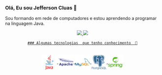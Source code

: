 ### Olá, Eu sou Jefferson Cluas 👋

 Sou formando em rede de computadores e estou aprendendo a programar na linguagem Java.


<div align="center">
  <a href="https://github.com/Jeffersonclaus">
  <img height="180em" src="https://github-readme-stats.vercel.app/api?username=Jeffersonclaus&show_icons=true&theme=dracula&include_all_commits=true&count_private=true"/>
  <img height="180em" src="https://github-readme-stats.vercel.app/api/top-langs/?username=Jeffersonclaus&layout=compact&langs_count=7&theme=dracula"/>

  
    
    ### Algumas tecnologias  que tenho conhecimento  👋
  <div style="display: inline_block"><br>
  <img align="center" alt="Java" height="50" width="50" src="https://github.com/devicons/devicon/blob/master/icons/java/java-original-wordmark.svg">
  <img align="center" alt="Apache-Ts" height="50" width="50" src="https://github.com/devicons/devicon/blob/master/icons/apache/apache-line-wordmark.svg">
  <img align="center" alt="MySQL" height="50" width="50" src="https://github.com/devicons/devicon/blob/master/icons/mysql/mysql-original-wordmark.svg">
  <img align="center" alt="PostgreSQL" height="50" width="50" src="https://github.com/devicons/devicon/blob/master/icons/postgresql/postgresql-plain-wordmark.svg">
  <img align="center" alt="Spring" height="50" width="50" src="https://github.com/devicons/devicon/blob/master/icons/spring/spring-original-wordmark.svg">

 
  
  
